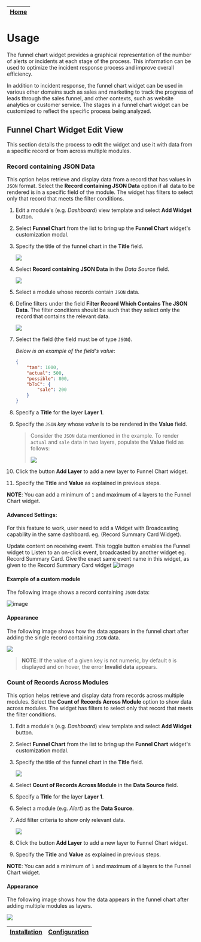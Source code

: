 | [Home](../README.md) |
|----------------------|

# Usage

The funnel chart widget provides a graphical representation of the number of alerts or incidents at each stage of the process. This information can be used to optimize the incident response process and improve overall efficiency.

In addition to incident response, the funnel chart widget can be used in various other domains such as sales and marketing to track the progress of leads through the sales funnel, and other contexts, such as website analytics or customer service. The stages in a funnel chart widget can be customized to reflect the specific process being analyzed.

## Funnel Chart Widget Edit View

This section details the process to edit the widget and use it with data from a specific record or from across multiple modules.

### Record containing JSON Data

This option helps retrieve and display data from a record that has values in `JSON` format. Select the **Record containing JSON Data** option if all data to be rendered is in a specific field of the module. The widget has filters to select only that record that meets the filter conditions.

1. Edit a module's (e.g. *Dashboard*) view template and select **Add Widget** button.

2. Select **Funnel Chart** from the list to bring up the **Funnel Chart** widget's customization modal.

3. Specify the title of the funnel chart in the **Title** field.

    ![](./res/single-record-enter-title.png)

4. Select **Record containing JSON Data** in the *Data Source* field.

    ![](./res/select-single-record.png)

5. Select a module whose records contain `JSON` data. 

6. Define filters under the field **Filter Record Which Contains The JSON Data**. The filter conditions should be such that they select only the record that contains the relevant data.

    ![](./res/single-record-filters.png)

7. Select the field (the field must be of type `JSON`).

    *Below is an example of the field's value*:
    
    ```JSON 
    {
        "tam": 1000,
        "actual": 500,
        "possible": 800,
        "bToC": {
            "sale": 200
        }
    }
    ```
8. Specify a **Title** for the layer **Layer 1**.

9. Specify the `JSON` *key* whose *value* is to be rendered in the **Value** field.

    > Consider the `JSON` data mentioned in the example. To render `actual` and `sale` data in two layers, populate the **Value** field as follows:
    >
    >![](./res/single-rec-two-layer.png)

10. Click the button **Add Layer** to add a new layer to Funnel Chart widget.

11. Specify the **Title** and **Value** as explained in previous steps.

**NOTE**: You can add a minimum of `1` and maximum of `4` layers to the Funnel Chart widget.



#### Advanced Settings:
For this feature to work, user need to add a Widget with Broadcasting capability in the same dashboard. eg. (Record Summary Card Widget).

Update content on receiving event.
This toggle button emables the Funnel widget to Listen to an on-click event, broadcasted by another widget eg. Record Summary Card.
Give the exact same event name in this widget, as given to the Record Summary Card widget
![image](./res/advanced-settings.png)


#### Example of a custom module

The following image shows a record containing `JSON` data:

![image](./res/json-data.png)


#### Appearance

The following image shows how the data appears in the funnel chart after adding the single record containing `JSON` data.

![](./res/single-rec-funnel.png)

> **NOTE**:  If the value of a given key is not numeric, by default `0` is displayed and on hover, the error **Invalid data** appears.


### Count of Records Across Modules

This option helps retrieve and display data from records across multiple modules. Select the **Count of Records Across Module** option to show data across modules. The widget has filters to select only that record that meets the filter conditions.

1. Edit a module's (e.g. *Dashboard*) view template and select **Add Widget** button.

2. Select **Funnel Chart** from the list to bring up the **Funnel Chart** widget's customization modal.

3. Specify the title of the funnel chart in the **Title** field.

    ![](./res/multiple-modules-enter-title.png)

4. Select **Count of Records Across Module** in the **Data Source** field.

5. Specify a **Title** for the layer **Layer 1**.

6. Select a module (e.g. *Alert*) as the **Data Source**.

7. Add filter criteria to show only relevant data.

    ![](./res/select-multiple-modules.png)

10. Click the button **Add Layer** to add a new layer to Funnel Chart widget.

11. Specify the **Title** and **Value** as explained in previous steps.

**NOTE**: You can add a minimum of `1` and maximum of `4` layers to the Funnel Chart widget.


#### Appearance

The following image shows how the data appears in the funnel chart after adding multiple modules as layers.

![](./res/multiple-modules-funnel.png)

| [Installation](./setup.md#installation) | [Configuration](./setup.md#configuration) |
|-----------------------------------------|-------------------------------------------|